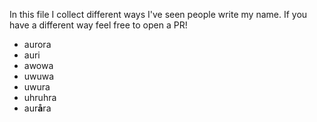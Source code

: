 In this file I collect different ways I've seen people write my name.
If you have a different way feel free to open a PR!

- aurora
- auri
- awowa
- uwuwa
- uwura
- uhruhra
- aur**å**ra
